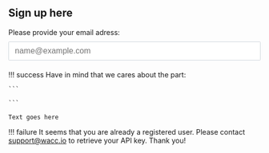 <style>
	.success,
	.failure,
	.api-button {
		display: none;
	}

	.show {
		display: block;
	}

	.hide {
		display: none;
	}

	.input-email {
		display: block;
		width: 100%;
		padding: .375rem .75rem;
		margin: 10px 0 20px 0;
		font-weight: 400;
		font-size: 16px;
		line-height: 1.5;
		color: #212529;
		background-color: #fff;
		border: 1px solid #ced4da;
		border-radius: .1rem;
	}
	.api-button {
		margin-top: 20px;
	}
</style>


## Sign up here




<div id="api-form">
	Please provide your email adress:
	<input type="email" class="input-email" id="email" placeholder="name@example.com">
	<div class="g-recaptcha" data-sitekey="6LeTWQ4aAAAAAL-8maK0CD5qlBJdmiO8jWFJPLh1" data-callback="test"></div>
	<div class="api-button">
		<a href="#" class="md-button md-button--primary" onclick=execute()>Get API key</a>
	</div>
</div>

!!! success
	Have in mind that we cares about the part:

	```
	
	```

	Text goes here

!!! failure
	It seems that you are already a registered user. Please contact support@wacc.io to retrieve your API key. Thank you!
